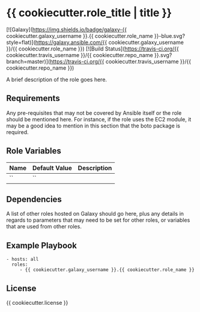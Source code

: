 {{ cookiecutter.role_title | title }}
=========
[![Galaxy](https://img.shields.io/badge/galaxy-{{ cookiecutter.galaxy_username }}.{{ cookiecutter.role_name }}-blue.svg?style=flat)](https://galaxy.ansible.com/{{ cookiecutter.galaxy_username }}/{{ cookiecutter.role_name }})
[![Build Status](https://travis-ci.org/{{ cookiecutter.travis_username }}/{{ cookiecutter.repo_name }}.svg?branch=master)](https://travis-ci.org/{{ cookiecutter.travis_username }}/{{ cookiecutter.repo_name }})

A brief description of the role goes here.

Requirements
------------

Any pre-requisites that may not be covered by Ansible itself or the role should be mentioned here. For instance, if the role uses the EC2 module, it may be a good idea to mention in this section that the boto package is required.

Role Variables
--------------

| Name              | Default Value       | Description          |
|-------------------|---------------------|----------------------|
| `` | `` |  |


Dependencies
------------

A list of other roles hosted on Galaxy should go here, plus any details in regards to parameters that may need to be set for other roles, or variables that are used from other roles.

Example Playbook
----------------

    - hosts: all
      roles:
         - {{ cookiecutter.galaxy_username }}.{{ cookiecutter.role_name }}

License
-------

{{ cookiecutter.license }}
